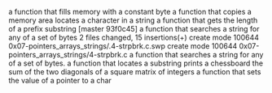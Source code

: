 a function that fills memory with a constant byte
a function that copies a memory area
locates a character in a string
a function that gets the length of a prefix substring
[master 93f0c45] a function that searches a string for any of a set of bytes
 2 files changed, 15 insertions(+)
 create mode 100644 0x07-pointers_arrays_strings/.4-strpbrk.c.swp
 create mode 100644 0x07-pointers_arrays_strings/4-strpbrk.c
a function that searches a string for any of a set of bytes.
 a function that locates a substring
prints a chessboard
the sum of the two diagonals of a square matrix of integers
a function that sets the value of a pointer to a char
